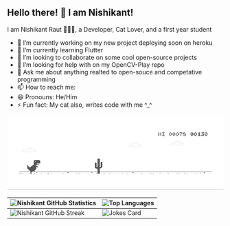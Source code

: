 ## Hello there! 👋 I am Nishikant! 


I am Nishikant Raut 🙋🏻‍♂️, a Developer, Cat Lover, and a first year student 


- 🔭 I’m currently working on my new project deploying soon on heroku
- 🌱 I’m currently learning Flutter
- 👯 I’m looking to collaborate on some cool open-source projects
- 🤔 I’m looking for help with on my OpenCV-Play repo
- 💬 Ask me about anything realted to open-souce and competative programming
- 📫 How to reach me: 
- 😄 Pronouns: He/Him
- ⚡ Fun fact: My cat also, writes code with me ^_^


![Dino](https://raw.githubusercontent.com/praveenscience/praveenscience/master/dino.gif)

| ![Nishikant GitHub Statistics](https://github-readme-stats.vercel.app/api?username=Nishikant00&show_icons=true) | ![Top Languages](https://github-readme-stats.vercel.app/api/top-langs/?username=Nishikant00) |
| --- | --- |
| ![Nishikant GitHub Streak](https://github-readme-streak-stats.herokuapp.com/?user=Nishikant00) | ![Jokes Card](https://readme-jokes.vercel.app/api) |


<!--
**Nishikant00/Nishikant00** is a ✨ _special_ ✨ repository because its `README.md` (this file) appears on your GitHub profile.

Here are some ideas to get you started:

- 🔭 I’m currently working on ...
- 🌱 I’m currently learning ...
- 👯 I’m looking to collaborate on ...
- 🤔 I’m looking for help with ...
- 💬 Ask me about ...
- 📫 How to reach me: ...
- 😄 Pronouns: ...
- ⚡ Fun fact: ...
-->
